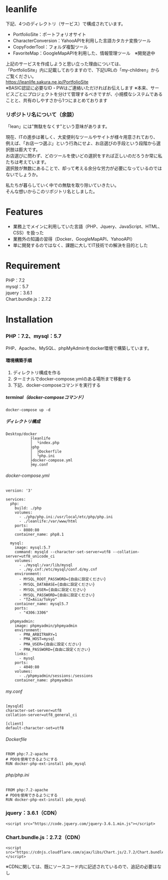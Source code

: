 # leanlife
下記、4つのディレクトリ（サービス）で構成されています。
- PortfolioSite：ポートフォリオサイト
- CharacterConversion：YahooAPIを利用した言語カタカナ変換ツール
- CopyFoderTool：フォルダ複製ツール
- FavoriteMap：GoogleMapAPIを利用した、情報管理ツール　※開発途中

上記のサービスを作成しようと思い立った理由については、  
「PortfolioSite」内に記載しておりますので、下記URLの「my-children」からご覧ください。  
<https://leanlife.sakura.ne.jp/PortfolioSite>  
※BASIC認証に必要なID・PWはご連絡いただければお伝えします
※本来、サービスごとにプロジェクトを分けて管理するべきですが、小規模なシステムであることと、共有のしやすさから1つにまとめております
  
  
### リポジトリ名について（余談）
「lean」には"無駄をなくす"という意味があります。  

現在、ITの進歩は著しく、大変便利なツールやサイトが様々用意されており、  
例えば、「お店一つ選ぶ」という行為にせよ、お店選びの手段という段階から選択肢は膨大です。  
お店選びに問わず、どのツールを使いどの選択をすれば正しいのだろうか常に私たちは考えています。  
選択肢が無数にあることで、却って考える余分な労力が必要になっているのではないでしょうか。  

私たちが暮らしていく中での無駄を取り除いていきたい。  
そんな想いからこのリポジトリ名としました。

# Features
- 業務上でメインに利用していた言語（PHP、Jquery、JavaScript、HTML、CSS）を扱った
- 業務外の知識の習得（Docker、GoogleMapAPI、YahooAPI）
- 単に開発するのではなく、課題に大してIT技術での解決を目的とした

# Requirement
PHP：7.2  
mysql：5.7  
jquery：3.6.1  
Chart.bundle.js：2.7.2

# Installation
### PHP：7.2、mysql：5.7  

PHP、Apache、MySQL、phpMyAdminをdocker環境で構築しています。  

#### 環境構築手順
1. ディレクトリ構成を作る
1. ターミナルでdocker-compose.ymlのある場所まで移動する
1. 下記、docker-composeコマンドを実行する

##### terminal（docker-composeコマンド）
```
docker-compose up -d
```

##### ディレクトリ構成
```
Desktop/docker  
           ├leanlife  
           │  └index.php  
           ├php  
           │  ├Dockerfile  
           │  └php.ini  
           ├docker-compose.yml  
           ├my.conf  
```

###### docker-compose.yml
```
version: '3'

services:
  php:
    build: ./php
    volumes:
      - ./php/php.ini:/usr/local/etc/php/php.ini
      - ./leanlife:/var/www/html
    ports:
      - 8080:80
    container_name: php8.1

  mysql:
    image: mysql:5.7
    command: mysqld --character-set-server=utf8 --collation-server=utf8_unicode_ci
    volumes:
      - ./mysql:/var/lib/mysql
      - ./my.cnf:/etc/mysql/conf.d/my.cnf
    environment:
      - MYSQL_ROOT_PASSWORD={自由に設定ください}
      - MYSQL_DATABASE={自由に設定ください}
      - MYSQL_USER={自由に設定ください}
      - MYSQL_PASSWORD={自由に設定ください}
      - "TZ=Asia/Tokyo"
    container_name: mysql5.7
    ports:
      - "4306:3306"
  
  phpmyadmin:
    image: phpmyadmin/phpmyadmin
    environment:
      - PMA_ARBITRARY=1
      - PMA_HOST=mysql
      - PMA_USER={自由に設定ください}
      - PMA_PASSWORD={自由に設定ください}
    links:
      - mysql
    ports:
      - 4040:80
    volumes:
      - ./phpmyadmin/sessions:/sessions
    container_name: phpmyadmin
```

###### my.conf
```
[mysqld]
character-set-server=utf8
collation-server=utf8_general_ci

[client]
default-character-set=utf8
```

###### Dockerfile
```
FROM php:7.2-apache
# PDOを使用できるようにする
RUN docker-php-ext-install pdo_mysql
```

###### php/php.ini
```
FROM php:7.2-apache
# PDOを使用できるようにする
RUN docker-php-ext-install pdo_mysql
```

### jquery：3.6.1（CDN）  
```
<script src="https://code.jquery.com/jquery-3.6.1.min.js"></script>
```

### Chart.bundle.js：2.7.2（CDN）
```
<script src="https://cdnjs.cloudflare.com/ajax/libs/Chart.js/2.7.2/Chart.bundle.js"></script>
```

※CDNに関しては、既にソースコード内に記述されているので、追記の必要はなし

